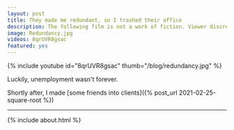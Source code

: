 ```yaml
---
layout: post
title: They made me redundant, so I trashed their office
description: The following film is not a work of fiction. Viewer discretion is advised.
image: Redundancy.jpg
videos: 8qrUVR8gsac
featured: yes
---
```


{% include youtube id="8qrUVR8gsac" thumb="/blog/redundancy.jpg" %}

Luckily, unemployment wasn't forever.

Shortly after, I made [some friends into clients]({% post_url 2021-02-25-square-root %})

---

{% include about.html %}
